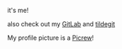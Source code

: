 it's me!

also check out my [GitLab](https://gitlab.com/C-Ren)
and [tildegit](https://tildegit.org/rainbow_bird)

My profile picture is a [Picrew](https://picrew.me)!
